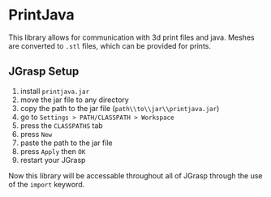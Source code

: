 
# PrintJava

This library allows for communication with 3d print files and java. Meshes are converted to `.stl` files, which can be provided for prints.

## JGrasp Setup

1. install `printjava.jar`
2. move the jar file to any directory
3. copy the path to the jar file (`path\\to\\jar\\printjava.jar`)
4. go to `Settings > PATH/CLASSPATH > Workspace`
5. press the `CLASSPATHS` tab
6. press `New`
7. paste the path to the jar file
8. press `Apply` then `OK`
9. restart your JGrasp

Now this library will be accessable throughout all of JGrasp through the use of the `import` keyword.

